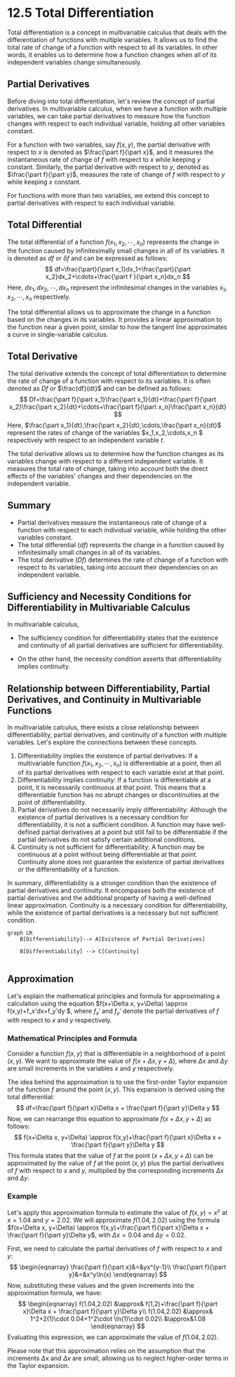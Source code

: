 # 12.5 Total Differentiation

Total differentiation is a concept in multivariable calculus that deals with the differentiation of functions with multiple variables. It allows us to find the total rate of change of a function with respect to all its variables. In other words, it enables us to determine how a function changes when all of its independent variables change simultaneously.

## Partial Derivatives

Before diving into total differentiation, let's review the concept of partial derivatives. In multivariable calculus, when we have a function with multiple variables, we can take partial derivatives to measure how the function changes with respect to each individual variable, holding all other variables constant.

For a function with two variables, say $f(x,y)$, the partial derivative with respect to $x$ is denoted as $\frac{\part f}{\part x}$, and it measures the instantaneous rate of change of $f$ with respect to $x$ while keeping $y$ constant. Similarly, the partial derivative with respect to $y$, denoted as $\frac{\part f}{\part y}$, measures the rate of change of $f$ with respect to $y$ while keeping $x$ constant.

For functions with more than two variables, we extend this concept to partial derivatives with respect to each individual variable.

## Total Differential

The total differential of a function $f(x_1,x_2,\cdots,x_n)$ represents the change in the function caused by infinitesimally small changes in all of its variables. It is denoted as  $df$ or $\delta f$ and can be expressed as follows:
$$
df=\frac{\part}{\part x_1}dx_1+\frac{\part}{\part x_2}dx_2+\cdots+\frac{\part f }{\part x_n}dx_n
$$
Here, $dx_1,dx_2,\cdots,dx_n$ represent the infinitesimal changes in the variables $x_1,x_2,\cdots,x_n$ respectively.

The total differential allows us to approximate the change in a function based on the changes in its variables. It provides a linear approximation to the function near a given point, similar to how the tangent line approximates a curve in single-variable calculus.

## Total Derivative

The total derivative extends the concept of total differentiation to determine the rate of change of a function with respect to its variables. It is often denoted as $Df$ or $\frac{df}{dt}$ and can be defined as follows:
$$
Df=\frac{\part f}{\part x_1}\frac{\part x_1}{dt}+\frac{\part f}{\part x_2}\frac{\part x_2}{dt}+\cdots+\frac{\part f}{\part x_n}\frac{\part x_n}{dt}
$$
Here, $\frac{\part x_1}{dt},\frac{\part x_2}{dt},\cdots,\frac{\part x_n}{dt}$ represent the rates of change of the variables $x_1,x_2,\cdots,x_n $ respectively with respect to an independent variable $t$.

The total derivative allows us to determine how the function changes as its variables change with respect to a different independent variable. It measures the total rate of change, taking into account both the direct effects of the variables' changes and their dependencies on the independent variable.

## Summary

- Partial derivatives measure the instantaneous rate of change of a function with respect to each individual variable, while holding the other variables constant.
- The total differential ($df$) represents the change in a function caused by infinitesimally small changes in all of its variables.
- The total derivative ($Df$) determines the rate of change of a function with respect to its variables, taking into account their dependencies on an independent variable.

## Sufficiency and Necessity Conditions for Differentiability in Multivariable Calculus

In multivariable calculus, 

- The sufficiency condition for differentiability states that the existence and continuity of all partial derivatives are sufficient for differentiability. 

- On the other hand, the necessity condition asserts that differentiability implies continuity.

## Relationship between Differentiability, Partial Derivatives, and Continuity in Multivariable Functions

In multivariable calculus, there exists a close relationship between differentiability, partial derivatives, and continuity of a function with multiple variables. Let's explore the connections between these concepts.

1. Differentiability implies the existence of partial derivatives: If a multivariable function $f(x_1,x_2,\cdots,x_n)$ is differentiable at a point, then all of its partial derivatives with respect to each variable exist at that point.
2. Differentiability implies continuity: If a function is differentiable at a point, it is necessarily continuous at that point. This means that a differentiable function has no abrupt changes or discontinuities at the point of differentiability.
3. Partial derivatives do not necessarily imply differentiability: Although the existence of partial derivatives is a necessary condition for differentiability, it is not a sufficient condition. A function may have well-defined partial derivatives at a point but still fail to be differentiable if the partial derivatives do not satisfy certain additional conditions.
4. Continuity is not sufficient for differentiability: A function may be continuous at a point without being differentiable at that point. Continuity alone does not guarantee the existence of partial derivatives or the differentiability of a function.

In summary, differentiability is a stronger condition than the existence of partial derivatives and continuity. It encompasses both the existence of partial derivatives and the additional property of having a well-defined linear approximation. Continuity is a necessary condition for differentiability, while the existence of partial derivatives is a necessary but not sufficient condition.

```mermaid
graph LR
    B[Differentiability]--> A[Existence of Partial Derivatives]
    
   	B[Differentiability] --> C[Continuity]
   

```

## Approximation

Let's explain the mathematical principles and formula for approximating a calculation using the equation $f(x+\Delta x, y+\Delta) \approx f(x,y)+f_x'dx+f_y'dy $, where $f_x'$ and $f_y'$ denote the partial derivatives of $f$ with respect to $x$ and $y$ respectively.

### Mathematical Principles and Formula

Consider a function $f(x,y)$ that is differentiable in a neighborhood of a point $(x,y)$. We want to approximate the value of $f(x+\Delta x, y+\Delta)$, where $\Delta x$ and $\Delta y$ are small increments in the variables $x$ and $y$ respectively.

The idea behind the approximation is to use the first-order Taylor expansion of the function $f$ around the point $(x,y)$. This expansion is derived using the total differential:
$$
df=\frac{\part f}{\part x}\Delta x + \frac{\part f}{\part y}\Delta y
$$
Now, we can rearrange this equation to approximate $f(x+\Delta x, y+\Delta)$ as follows:
$$
f(x+\Delta x, y+\Delta) \approx f(x,y)+\frac{\part f}{\part x}\Delta x + \frac{\part f}{\part y}\Delta y
$$
This formula states that the value of $f$ at the point $(x+\Delta x, y+\Delta)$ can be approximated by the value of $f$ at the point $(x,y)$ plus the partial derivatives of $f$ with respect to $x$ and $y$, multiplied by the corresponding increments $\Delta x$ and $\Delta y$.

### Example

Let's apply this approximation formula to estimate the value of $f(x,y)=x^y$ at $x=1.04$ and $y=2.02$. We will approximate $f(1.04,2.02)$ using the formula $f(x+\Delta x, y+\Delta) \approx f(x,y)+\frac{\part f}{\part x}\Delta x + \frac{\part f}{\part y}\Delta y$, with $\Delta x=0.04$ and $\Delta y = 0.02$.

First, we need to calculate the partial derivatives of $f$ with respect to $x$ and $y$:
$$
\begin{eqnarray}
	\frac{\part f}{\part x}&=&yx^{y-1}\\
	\frac{\part f}{\part y}&=&x^y\ln(x)
\end{eqnarray}
$$
Now, substituting these values and the given increments into the approximation formula, we have:
$$
\begin{eqnarray}
	f(1.04,2.02) &\approx& f(1,2)+\frac{\part f}{\part x}\Delta x + \frac{\part f}{\part y}\Delta y\\
	f(1.04,2.02) &\approx& 1^2+2(1)\cdot 0.04+1^2\cdot \ln(1)\cdot 0.02\\
	&\approx&1.08
\end{eqnarray}
$$
Evaluating this expression, we can approximate the value of $f(1.04,2.02)$.

Please note that this approximation relies on the assumption that the increments $\Delta x$ and $\Delta x$ are small, allowing us to neglect higher-order terms in the Taylor expansion.